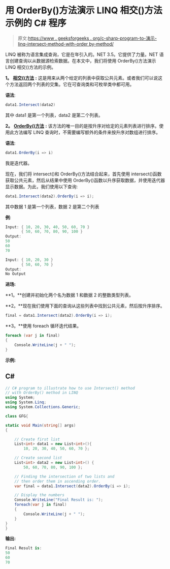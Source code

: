 # 用 OrderBy()方法演示 LINQ 相交()方法示例的 C# 程序

> 原文:[https://www . geeksforgeeks . org/c-sharp-program-to-演示-linq-intersect-method-with-order by-method/](https://www.geeksforgeeks.org/c-sharp-program-to-demonstrate-the-example-of-linq-intersect-method-with-orderby-method/)

LINQ 被称为语言集成查询，它是在年引入的。NET 3.5。它提供了力量。NET 语言创建查询以从数据源检索数据。在本文中，我们将使用 OrderBy()方法演示 LINQ 相交()方法的示例。

**1。** [**相交()方法**](https://www.geeksforgeeks.org/linq-set-operator-intersect/) **:** 这是用来从两个给定的列表中获取公共元素。或者我们可以说这个方法返回两个列表的交集。它在可查询类和可枚举类中都可用。

**语法**:

```cs
data1.Intersect(data2)
```

其中 data1 是第一个列表，data2 是第二个列表。

**2。** [**OrderBy()方法**](https://www.geeksforgeeks.org/linq-sorting-operator-orderby/) **:** 该方法的唯一目的是按升序对给定的元素列表进行排序。使用此方法编写 LINQ 查询时，不需要编写额外的条件来按升序对数组进行排序。

**语法**:

```cs
data1.OrderBy(i => i)
```

我是迭代器。

现在，我们将 intersect()和 OrderBy()方法结合起来，首先使用 intersect()函数获取公共元素，然后从结果中使用 OrderBy()函数以升序获取数据，并使用迭代器显示数据。为此，我们使用以下查询:

```cs
data1.Intersect(data2).OrderBy(i => i);
```

其中数据 1 是第一个列表，数据 2 是第二个列表

**例**:

```cs
Input: { 10, 20, 30, 40, 50, 60, 70 }
       { 50, 60, 70, 80, 90, 100 }
Output:
50 
60 
70 

Input: { 10, 20, 30 }
       { 50, 60, 70 }
Output:
No Output
```

**进场:**

**1。**创建并初始化两个名为数据 1 和数据 2 的整数类型列表。

**2。**现在我们使用下面的查询从这些列表中找到公共元素，然后按升序排序。

```cs
final = data1.Intersect(data2).OrderBy(i => i);
```

**3。**使用 foreach 循环迭代结果。

```cs
foreach (var j in final)
{
    Console.WriteLine(j + " ");
}
```

**示例:**

## C#

```cs
// C# program to illustrate how to use Intersect() method
// with OrderBy() method in LINQ
using System;
using System.Linq;
using System.Collections.Generic;

class GFG{

static void Main(string[] args)
{

    // Create first list
    List<int> data1 = new List<int>(){
        10, 20, 30, 40, 50, 60, 70 };

    // Create second list
    List<int> data2 = new List<int>() {
        50, 60, 70, 80, 90, 100 };

    // Finding the intersection of two lists and
    // then order them in ascending order.
    var final = data1.Intersect(data2).OrderBy(i => i);

    // Display the numbers
    Console.WriteLine("Final Result is: ");
    foreach(var j in final)
    {
        Console.WriteLine(j + " ");
    }
}
}
```

**输出:**

```cs
Final Result is: 
50 
60 
70 
```